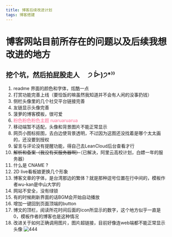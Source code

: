```yaml
---
title: 博客后续改进计划
tags: 博客搭建
---
```


# 博客网站目前所存在的问题以及后续我想改进的地方
## 挖个坑，然后拍屁股走人 &emsp;੭ ᐕ)੭*⁾⁾
1. readme 界面的颜色和字体，炫酷一点
2. 打赏功能完善上线（要恰饭的嘛虽然我知道并不会有人闲的没事扔钱）
3. 侧栏头像里的几个社交平台链接完善
4. 友链显示头像完善
5. 菠萝的博客模板，很可爱
6. <font color=#FA7299>粉色粉色粉色主题 ruaruaruarua</font>
7. 移动端暂不适配，头像和背景图片不能正常显示
8. 网页小图标抠图，去白边使背景透明，不过因为这图还没找着是哪个太太画的，还没要到授权
10. 留言与评论没有提醒功能，得自己去LeanCloud后台查看才行
11. ~~解析和备案（我没有买服务器啊）~~（已解决，阿里云高校计划，白嫖一年的服务器）
12. 什么是 CNAME ?
13. 2D live看板娘更换几个形象
14. 博客文章的字体，是台湾那边的繁体？就是那种逗号位置在行中间的，模板作者wu-kan是中山大学的
15. 网站不安全，没有绿锁
16. 有的时候刷新界面的话BGM会开始自动播放
17. 增加一键回到页面顶端的button
17. 博文的顶栏，阅读所花时间后面的icon所显示的数字，这个地方似乎一直是0，模板作者的博客也是这种情况
17. 改进关于如何正确调用图片，图片超链接，目前好像连web端都不能正常显示头像
![444](https://i0.hdslb.com/bfs/album/c96c03cec8e9ddbdf9f27be6a4fc6c06b5e7533f.jpg)